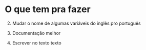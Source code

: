 # O que tem pra fazer

2) Mudar o nome de algumas variáveis do inglês pro português

3) Documentação melhor

4) Escrever no texto texto